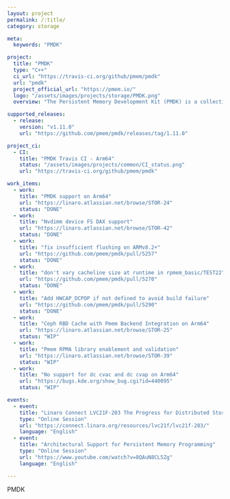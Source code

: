 ```yaml
---
layout: project
permalink: /:title/
category: storage

meta:
  keywords: "PMDK"

project:
  title: "PMDK"
  type: "C++"
  ci_url: "https://travis-ci.org/github/pmem/pmdk"
  url: "pmdk"
  project_official_url: "https://pmem.io/"
  logo: "/assets/images/projects/storage/PMDK.png"
  overview: "The Persistent Memory Development Kit (PMDK) is a collection of libraries and tools for System Administrators and Application Developers to simplify managing and accessing persistent memory devices. All PMDK related libraries are described in detail on pmem.io/pmdk."

supported_releases:
  - release:
    version: "v1.11.0"
    url: "https://github.com/pmem/pmdk/releases/tag/1.11.0"

project_ci:
  - CI:
    title: "PMDK Travis CI - Arm64"
    status: "/assets/images/projects/common/CI_status.png"
    url: "https://travis-ci.org/github/pmem/pmdk"

work_items:
  - work:
    title: "PMDK support on Arm64"
    url: "https://linaro.atlassian.net/browse/STOR-24"
    status: "DONE"
  - work:
    title: "Nvdimm device FS DAX support"
    url: "https://linaro.atlassian.net/browse/STOR-42"
    status: "DONE"
  - work:
    title: "fix insufficient flushing on ARMv8.2+"
    url: "https://github.com/pmem/pmdk/pull/5257"
    status: "DONE"
  - work:
    title: "don't vary cacheline size at runtime in rpmem_basic/TEST22"
    url: "https://github.com/pmem/pmdk/pull/5270"
    status: "DONE"
  - work:
    title: "Add HWCAP_DCPOP if not defined to avoid build failure"
    url: "https://github.com/pmem/pmdk/pull/5290"
    status: "DONE"
  - work:
    title: "Ceph RBD Cache with Pmem Backend Integration on Arm64"
    url: "https://linaro.atlassian.net/browse/STOR-25"
    status: "WIP"
  - work:
    title: "Pmem RPMA library enablement and validation"
    url: "https://linaro.atlassian.net/browse/STOR-39"
    status: "WIP"
  - work:
    title: "No support for dc cvac and dc cvap on Arm64"
    url: "https://bugs.kde.org/show_bug.cgi?id=440095"
    status: "WIP"

events:
  - event:
    title: "Linaro Connect LVC21F-203 The Progress for Distributed Storage on Arm64"
    type: "Online Session"
    url: "https://connect.linaro.org/resources/lvc21f/lvc21f-203/"
    language: "English"
  - event:
    title: "Architectural Support for Persistent Memory Programming"
    type: "Online Session"
    url: "https://www.youtube.com/watch?v=8QAuN8CL5Zg"
    language: "English"

---
```


<p>PMDK</p>
